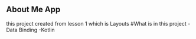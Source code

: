 ## About Me App
this project created from lesson 1 which is Layouts #What is in this project -Data Binding -Kotlin

